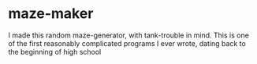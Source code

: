 # maze-maker
I made this random maze-generator, with tank-trouble in mind.
This is one of the first reasonably complicated programs I ever wrote, dating back to the beginning of high school

